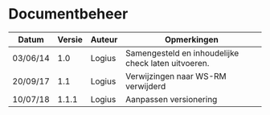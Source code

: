 # Documentbeheer

| Datum    | Versie | Auteur | Opmerkingen                                         |
|----------|--------|--------|-----------------------------------------------------|
| 03/06/14 | 1.0    | Logius | Samengesteld en inhoudelijke check laten uitvoeren. |
| 20/09/17 | 1.1    | Logius | Verwijzingen naar WS-RM verwijderd                  |
| 10/07/18 | 1.1.1  | Logius | Aanpassen versionering                              |